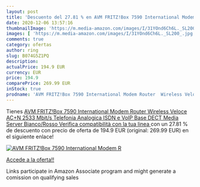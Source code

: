 ```yaml
---
layout: post
title: 'Descuento del 27.81 % en AVM FRITZ!Box 7590 International Modem R'
date: 2020-12-06 13:57:16
thumbnailImage: 'https://m.media-amazon.com/images/I/31YOnd6Ch6L._SL200_.jpg'
images: [ 'https://m.media-amazon.com/images/I/31YOnd6Ch6L._SL200_.jpg' ]
comments: true
category: ofertas
author: ring
slug: B074G5Z1PQ
description:
actualPrice: 194.9 EUR
currency: EUR
price: 194.9
comparePrice: 269.99 EUR
inStock: true
prodname: 'AVM FRITZ!Box 7590 International Modem Router  Wireless Veloce AC+N 2533 Mbit/s  Telefonia Analogica  ISDN e VoIP  Base DECT  Media Server  Bianco/Rosso   Verifica compatibilità con la tua linea '
---
```


Tienes [AVM FRITZ!Box 7590 International Modem Router  Wireless Veloce AC+N 2533 Mbit/s  Telefonia Analogica  ISDN e VoIP  Base DECT  Media Server  Bianco/Rosso   Verifica compatibilità con la tua linea ](https://www.amazon.it/dp/B074G5Z1PQ/?tag=tolees00-21) con un 27.81 % de descuento con precio de oferta de 194.9 EUR (original: 269.99 EUR) en el siguiente enlace!

[![AVM FRITZ!Box 7590 International Modem R](https://m.media-amazon.com/images/I/31YOnd6Ch6L._SL200_.jpg)](https://www.amazon.it/dp/B074G5Z1PQ/?tag=tolees00-21)

[Accede a la oferta!!](https://www.amazon.it/dp/B074G5Z1PQ/?tag=tolees00-21)

Links participate in Amazon Associate program and might generate a comission on qualifying sales


